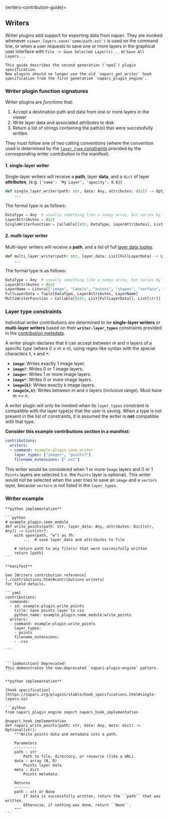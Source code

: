 (writers-contribution-guide)=
## Writers

Writer plugins add support for exporting data from napari.
They are invoked whenever `viewer.layers.save('some/path.ext')`
is used on the command line, or when a user requests to save one
or more layers in the graphical user interface with
`File -> Save Selected Layer(s)...` or `Save All Layers...`

```{important}
This guide describes the second generation (`npe2`) plugin specification.
New plugins should no longer use the old `napari_get_writer` hook
specification from the first generation `napari_plugin_engine`.
```

### Writer plugin function signatures

Writer plugins are *functions* that:

1. Accept a destination path and data from one or more layers in the viewer
2. Write layer data and associated attributes to disk
3. Return a list of strings containing the path(s) that were successfully written.

They must follow one of two calling conventions (where the convention used
is determined by the [`layer_type` constraints](#layer-type-constraints) provided
by the corresponding writer contribution in the manifest).

#### 1. single-layer writer

   Single-layer writers will receive a **path**, layer **data**, and a `dict` of layer
   **attributes**, (e.g. `{'name': 'My Layer', 'opacity': 0.6}`)

   ```python
   def single_layer_writer(path: str, data: Any, attributes: dict) -> Optional[str]:
       ...
   ```

   The formal type is as follows:

   ```python
   DataType = Any  # usually something like a numpy array, but varies by layer
   LayerAttributes = dict
   SingleWriterFunction = Callable[[str, DataType, LayerAttributes], List[str]]
   ```

#### 2. multi-layer writer

   Multi-layer writers will receive a **path**, and a list of full
   [layer data tuples](layer-data-tuples).

   ```python
   def multi_layer_writer(path: str, layer_data: List[FullLayerData) -> List[str]:
       ...
   ```

   The formal type is as follows:

   ```python
   DataType = Any  # usually something like a numpy array, but varies by layer
   LayerAttributes = dict
   LayerName = Literal["image", "labels", "points", "shapes", "surface", "tracks", "vectors"]
   FullLayerData = Tuple[DataType, LayerAttributes, LayerName]
   MultiWriterFunction = Callable[[str, List[FullLayerData]], List[str]]
   ```

### Layer type constraints

Individual writer contributions are determined to be **single-layer writers** or
**multi-layer writers** based on their **`writer.layer_types`** constraints
provided in the [contribution metadata](./contributions.html#contributions-writers).

A writer plugin declares that it can accept between *m* and *n* layers of a
specific *type* (where *0 ≤ m ≤ n*), using regex-like syntax with the special
characters **`?`**, **`+`** and **`*`**:

- **`image`**: Writes exactly 1 image layer.
- **`image?`**: Writes 0 or 1 image layers.
- **`image+`**: Writes 1 or more image layers.
- **`image*`**: Writes 0 or more image layers.
- **`image{k}`**: Writes exactly k image layers.
- **`image{m,n}`**: Writes between *m* and *n* layers (inclusive range). Must have *m <= n*.

A writer plugin will *only* be invoked when its `layer_types` constraint is
compatible with the layer type(s) that the user is saving. When a type is not
present in the list of constraints, it is assumed the writer is **not**
compatible with that type.

**Consider this example contributions section in a manifest:**

```yaml
contributions:
  writers:
  - command: example-plugin.some_writer
    layer_types: ["image+", "points?"]
    filename_extensions: [".ext"]
```

This writer would be considered when 1 or more `Image` layers and 0 or 1
`Points` layers are selected (i.e. the `Points` layer is optional). This
writer would *not* be selected when the user tries to save an `image`
and a `vectors` layer, because `vectors` is not listed in the `layer_types`.


### Writer example

````{tabbed} npe2
**python implementation**

```python
# example_plugin.some_module
def write_points(path: str, layer_data: Any, attributes: Dict[str, Any]) -> List[str]:
    with open(path, "w") as fh:
        ...  # save layer_data and attributes to file

    # return path to any file(s) that were successfully written
    return [path]
```

**manifest**

See [Writers contribution reference](./contributions.html#contributions-writers)
for field details.

```yaml
contributions:
  commands:
  - id: example-plugin.write_points
    title: Save points layer to csv
    python_name: example_plugin.some_module:write_points
  writers:
  - command: example-plugin.write_points
    layer_types:
    - points
    filename_extensions:
    - .csv

```
````

````{tabbed} napari-plugin-engine

```{admonition} Deprecated!
This demonstrates the now-deprecated `napari-plugin-engine` pattern.
```

**python implementation**

[hook specification](https://napari.org/plugins/stable/hook_specifications.html#single-layers-io)

```python
from napari_plugin_engine import napari_hook_implementation

@napari_hook_implementation
def napari_write_points(path: str, data: Any, meta: dict) -> Optional[str]:
    """Write points data and metadata into a path.

    Parameters
    ----------
    path : str
        Path to file, directory, or resource (like a URL).
    data : array (N, D)
        Points layer data
    meta : dict
        Points metadata.

    Returns
    -------
    path : str or None
        If data is successfully written, return the ``path`` that was written.
        Otherwise, if nothing was done, return ``None``.
    """
```
````
